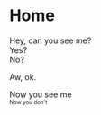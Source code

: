 # Home

Hey, can you see me?<br>
Yes?<br>
No?<br>

Aw, ok.


Now you see me<br>
<sub><sup>Now you don't</sup></sub>
